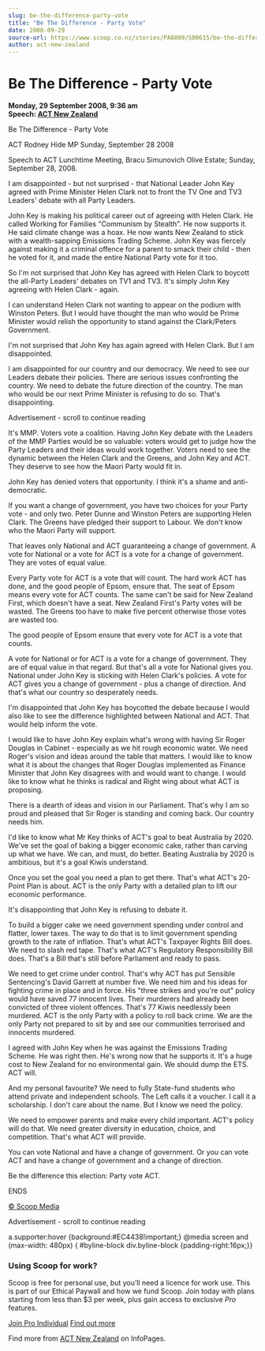 ```yaml
---
slug: be-the-difference-party-vote
title: "Be The Difference - Party Vote"
date: 2008-09-29
source-url: https://www.scoop.co.nz/stories/PA0809/S00615/be-the-difference-party-vote.htm
author: act-new-zealand
---
```

Be The Difference - Party Vote
==============================

**Monday, 29 September 2008, 9:36 am**  
**Speech: [ACT New Zealand](https://info.scoop.co.nz/ACT_New_Zealand)**

Be The Difference - Party Vote

ACT Rodney Hide MP Sunday, September 28 2008

Speech to ACT Lunchtime Meeting, Bracu Simunovich Olive Estate; Sunday, September 28, 2008.

I am disappointed - but not surprised - that National Leader John Key agreed with Prime Minister Helen Clark not to front the TV One and TV3 Leaders' debate with all Party Leaders.

John Key is making his political career out of agreeing with Helen Clark. He called Working for Families "Communism by Stealth". He now supports it. He said climate change was a hoax. He now wants New Zealand to stick with a wealth-sapping Emissions Trading Scheme. John Key was fiercely against making it a criminal offence for a parent to smack their child - then he voted for it, and made the entire National Party vote for it too.

So I'm not surprised that John Key has agreed with Helen Clark to boycott the all-Party Leaders' debates on TV1 and TV3. It's simply John Key agreeing with Helen Clark - again.

I can understand Helen Clark not wanting to appear on the podium with Winston Peters. But I would have thought the man who would be Prime Minister would relish the opportunity to stand against the Clark/Peters Government.

I'm not surprised that John Key has again agreed with Helen Clark. But I am disappointed.

I am disappointed for our country and our democracy. We need to see our Leaders debate their policies. There are serious issues confronting the country. We need to debate the future direction of the country. The man who would be our next Prime Minister is refusing to do so. That's disappointing.

Advertisement - scroll to continue reading





It's MMP. Voters vote a coalition. Having John Key debate with the Leaders of the MMP Parties would be so valuable: voters would get to judge how the Party Leaders and their ideas would work together. Voters need to see the dynamic between the Helen Clark and the Greens, and John Key and ACT. They deserve to see how the Maori Party would fit in.

John Key has denied voters that opportunity. I think it's a shame and anti-democratic.

If you want a change of government, you have two choices for your Party vote - and only two. Peter Dunne and Winston Peters are supporting Helen Clark. The Greens have pledged their support to Labour. We don't know who the Maori Party will support.

That leaves only National and ACT guaranteeing a change of government. A vote for National or a vote for ACT is a vote for a change of government. They are votes of equal value.

Every Party vote for ACT is a vote that will count. The hard work ACT has done, and the good people of Epsom, ensure that. The seat of Epsom means every vote for ACT counts. The same can't be said for New Zealand First, which doesn't have a seat. New Zealand First's Party votes will be wasted. The Greens too have to make five percent otherwise those votes are wasted too.

The good people of Epsom ensure that every vote for ACT is a vote that counts.

A vote for National or for ACT is a vote for a change of government. They are of equal value in that regard. But that's all a vote for National gives you. National under John Key is sticking with Helen Clark's policies. A vote for ACT gives you a change of government - plus a change of direction. And that's what our country so desperately needs.

I'm disappointed that John Key has boycotted the debate because I would also like to see the difference highlighted between National and ACT. That would help inform the vote.

I would like to have John Key explain what's wrong with having Sir Roger Douglas in Cabinet - especially as we hit rough economic water. We need Roger's vision and ideas around the table that matters. I would like to know what it is about the changes that Roger Douglas implemented as Finance Minister that John Key disagrees with and would want to change. I would like to know what he thinks is radical and Right wing about what ACT is proposing.

There is a dearth of ideas and vision in our Parliament. That's why I am so proud and pleased that Sir Roger is standing and coming back. Our country needs him.

I'd like to know what Mr Key thinks of ACT's goal to beat Australia by 2020. We've set the goal of baking a bigger economic cake, rather than carving up what we have. We can, and must, do better. Beating Australia by 2020 is ambitious, but it's a goal Kiwis understand.

Once you set the goal you need a plan to get there. That's what ACT's 20-Point Plan is about. ACT is the only Party with a detailed plan to lift our economic performance.

It's disappointing that John Key is refusing to debate it.

To build a bigger cake we need government spending under control and flatter, lower taxes. The way to do that is to limit government spending growth to the rate of inflation. That's what ACT's Taxpayer Rights Bill does. We need to slash red tape. That's what ACT's Regulatory Responsibility Bill does. That's a Bill that's still before Parliament and ready to pass.

We need to get crime under control. That's why ACT has put Sensible Sentencing's David Garrett at number five. We need him and his ideas for fighting crime in place and in force. His "three strikes and you're out" policy would have saved 77 innocent lives. Their murderers had already been convicted of three violent offences. That's 77 Kiwis needlessly been murdered. ACT is the only Party with a policy to roll back crime. We are the only Party not prepared to sit by and see our communities terrorised and innocents murdered.

I agreed with John Key when he was against the Emissions Trading Scheme. He was right then. He's wrong now that he supports it. It's a huge cost to New Zealand for no environmental gain. We should dump the ETS. ACT will.

And my personal favourite? We need to fully State-fund students who attend private and independent schools. The Left calls it a voucher. I call it a scholarship. I don't care about the name. But I know we need the policy.

We need to empower parents and make every child important. ACT's policy will do that. We need greater diversity in education, choice, and competition. That's what ACT will provide.

You can vote National and have a change of government. Or you can vote ACT and have a change of government and a change of direction.

Be the difference this election: Party vote ACT.

ENDS

  

[© Scoop Media](http://www.scoop.co.nz/about/terms.html)  

Advertisement - scroll to continue reading



a.supporter:hover {background:#EC4438!important;} @media screen and (max-width: 480px) { #byline-block div.byline-block {padding-right:16px;}}

### Using Scoop for work?

Scoop is free for personal use, but you’ll need a licence for work use. This is part of our Ethical Paywall and how we fund Scoop. Join today with plans starting from less than $3 per week, plus gain access to exclusive _Pro_ features.  
  
[Join Pro Individual](https://pro.scoop.co.nz/Individual/?from=ProIn24) [Find out more](https://pro.scoop.co.nz/using-scoop-for-work/?from=ProIn24)

Find more from [ACT New Zealand](https://info.scoop.co.nz/ACT_New_Zealand) on InfoPages.